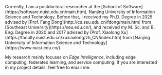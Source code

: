 <div class="intro-justified-text" markdown="1">
Currently, I am a postdoctoral researcher at the [School of Software](https://software.nuist.edu.cn/main.htm), Nanjing University of Information Science and Technology. Before that, I received my Ph.D. Degree in 2025 advised by [Prof. Fang Dong](http://cs.seu.edu.cn/fdong/main.htm) from [Southeast University](https://seu.edu.cn/), and received my M. Sc. and B. Eng. Degree in 2020 and 2017 advised by [Prof. Xiaolong Xu](https://faculty.nuist.edu.cn/xuxiaolong/zh_CN/index.htm) from [Nanjing University of Information Science and Technology](https://www.nuist.edu.cn/).

My research mainly focuses on *Edge Intelligence*, including edge computing, federated learning, and service computing. If you are interested in my project details, feel free to email me.
</div>
